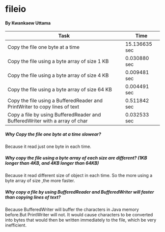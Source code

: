 # fileio 
#### By Kwankaew Uttama
Task | Time
------|------
Copy the file one byte at a time|15.136635 sec
Copy the file using a byte array of size 1 KB|0.030880 sec
Copy the file using a byte array of size 4 KB|0.009481 sec
Copy the file using a byte array of size 64 KB|0.004491 sec
Copy the file using a BufferedReader and PrintWriter to copy lines of text|0.511842 sec
Copy a file by using BufferedReader and BufferedWriter with a array of char|0.032533 sec

##### Why Copy the file one byte at a time slowear?
Because it read just one byte in each time.

##### Why copy the file using a byte array of each size are different? (1KB longer than 4KB, and 4KB longer than 64KB)
Because it read different size of object in each time. So the more using a byte array of size ,the more faster.

##### Why copy a file by using BufferedReader and BufferedWriter will faster than copying lines of text?
Because BufferedWriter will buffer the characters in Java memory before.But PrintWriter will not. It would cause characters to be converted into bytes that would then be written immediately to the file, which be very inefficient.

